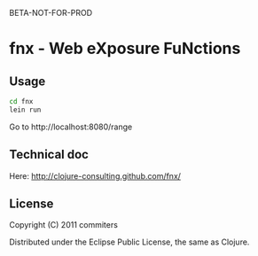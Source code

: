 BETA-NOT-FOR-PROD

# fnx - Web eXposure FuNctions

## Usage

```bash
cd fnx
lein run
```

Go to http://localhost:8080/range

## Technical doc

Here: http://clojure-consulting.github.com/fnx/

## License

Copyright (C) 2011 commiters

Distributed under the Eclipse Public License, the same as Clojure.

